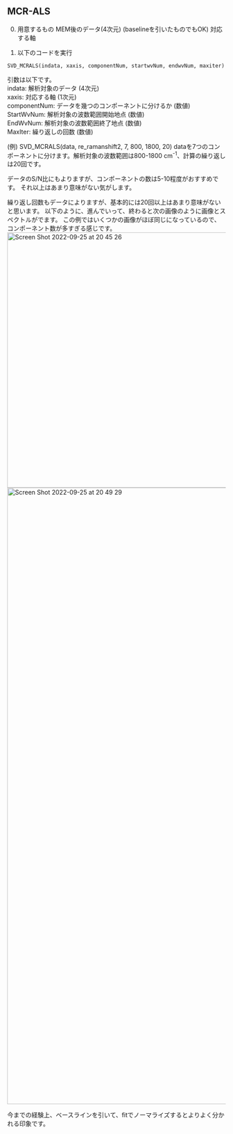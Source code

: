 ## MCR-ALS

0. 用意するもの
MEM後のデータ(4次元) (baselineを引いたものでもOK)
対応する軸  


1. 以下のコードを実行
```Igor
SVD_MCRALS(indata, xaxis, componentNum, startwvNum, endwvNum, maxiter)
```

引数は以下です。  
indata: 解析対象のデータ (4次元)  
xaxis: 対応する軸 (1次元)  
componentNum: データを幾つのコンポーネントに分けるか (数値)  
StartWvNum: 解析対象の波数範囲開始地点 (数値)  
EndWvNum: 解析対象の波数範囲終了地点 (数値)   
MaxIter: 繰り返しの回数 (数値)   

(例)
SVD_MCRALS(data, re_ramanshift2, 7, 800, 1800, 20)
dataを7つのコンポーネントに分けます。解析対象の波数範囲は800-1800 cm<sup>-1</sup>、計算の繰り返しは20回です。

データのS/N比にもよりますが、コンポーネントの数は5-10程度がおすすめです。
それ以上はあまり意味がない気がします。

繰り返し回数もデータによりますが、基本的には20回以上はあまり意味がないと思います。
以下のように、進んでいって、終わると次の画像のように画像とスペクトルがでます。
この例ではいくつかの画像がほぼ同じになっているので、コンポーネント数が多すぎる感じです。
<img width="587" alt="Screen Shot 2022-09-25 at 20 45 26" src="https://user-images.githubusercontent.com/59829168/192141981-2c4d83bc-fc83-40a8-8266-cf8496c554c5.png">
<img width="1418" alt="Screen Shot 2022-09-25 at 20 49 29" src="https://user-images.githubusercontent.com/59829168/192141986-158a1579-67be-4b0c-9b37-4c6d4220be58.png">


今までの経験上、ベースラインを引いて、fitでノーマライズするとよりよく分かれる印象です。
